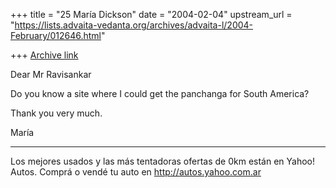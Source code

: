 +++
title = "25 María Dickson"
date = "2004-02-04"
upstream_url = "https://lists.advaita-vedanta.org/archives/advaita-l/2004-February/012646.html"

+++
[Archive link](https://lists.advaita-vedanta.org/archives/advaita-l/2004-February/012646.html)

Dear Mr Ravisankar

Do you know a site where I could get the panchanga for
South America?

Thank you very much.

María

------------
Los mejores usados y las más tentadoras 
ofertas de 0km están en Yahoo! Autos.
Comprá o vendé tu auto en
http://autos.yahoo.com.ar

